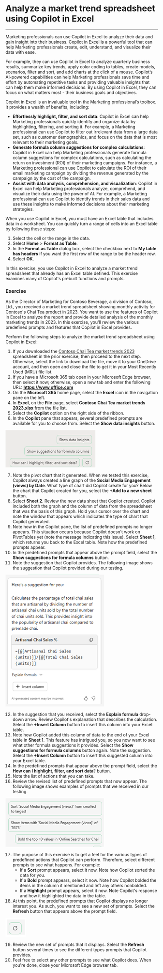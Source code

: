 # Analyze a market trend spreadsheet using Copilot in Excel
---
Marketing professionals can use Copilot in Excel to analyze their data and gain insight into their business. Copilot in Excel is a powerful tool that can help Marketing professionals create, edit, understand, and visualize their data with ease.

For example, they can use Copilot in Excel to analyze quarterly business results, summarize key trends, apply color coding to tables, create models, scenarios, filter and sort, and add charts at the click of a mouse. Copilot’s AI-powered capabilities can help Marketing professionals save time and effort by automating repetitive tasks and providing valuable insights that can help them make informed decisions. By using Copilot in Excel, they can focus on what matters most - their business goals and objectives.

Copilot in Excel is an invaluable tool in the Marketing professional’s toolbox. It provides a wealth of benefits, including:

 -  **Effortlessly highlight, filter, and sort data**: Copilot in Excel can help Marketing professionals quickly identify and organize data by highlighting, filtering, and sorting it. For example, a Marketing professional can use Copilot to filter out irrelevant data from a large data set, such as customer demographics, and focus on the data that is most relevant to their marketing goals.
 -  **Generate formula column suggestions for complex calculations**: Copilot in Excel can help Marketing professionals generate formula column suggestions for complex calculations, such as calculating the return on investment (ROI) of their marketing campaigns. For instance, a Marketing professional can use Copilot to calculate the ROI of their email marketing campaign by dividing the revenue generated by the campaign by the cost of the campaign.
 -  **Assist with data analysis, comprehension, and visualization**: Copilot in Excel can help Marketing professionals analyze, comprehend, and visualize their data using the power of AI. For example, a Marketing professional can use Copilot to identify trends in their sales data and use these insights to make informed decisions about their marketing strategies.

When you use Copilot in Excel, you must have an Excel table that includes data in a worksheet. You can quickly turn a range of cells into an Excel table by following these steps:

1.  Select the cell or the range in the data.
2.  Select **Home** &gt; **Format as Table**.
3.  In the **Format as Table** dialog box, select the checkbox next to **My table has headers** if you want the first row of the range to be the header row.
4.  Select **OK**.

In this exercise, you use Copilot in Excel to analyze a market trend spreadsheet that already has an Excel table defined. This exercise examines many of Copilot's prebuilt functions and prompts.<br>

### Exercise

As the Director of Marketing for Contoso Beverage, a division of Contoso, Ltd., you received a market trend spreadsheet showing monthly activity for Contoso's Chai Tea product in 2023. You want to use the features of Copilot in Excel to analyze the report and provide detailed analysis of the monthly marketing trends in 2023. In this exercise, you'll review the various predefined prompts and features that Copilot in Excel provides.

Perform the following steps to analyze the market trend spreadsheet using Copilot in Excel:

1.  If you downloaded the [Contoso Chai Tea market trends 2023](https://edxinteractivepage.blob.core.windows.net/ms-4004/Contoso%20Chai%20Tea%20market%20trends%202023.xlsx) spreadsheet in the prior exercise, then proceed to the next step. Otherwise, select the link to download the file, move it to your OneDrive account, and then open and close the file to get it in your Most Recently Used (MRU) file list.
2.  If you have a Microsoft 365 tab open in your Microsoft Edge browser, then select it now; otherwise, open a new tab and enter the following URL: **https://www.office.com**
3.  On the **Microsoft 365** home page, select the **Excel** icon in the navigation pane on the left.
4.  In **Excel**, on the **File** page, select **Contoso Chai Tea market trends 2023.xlsx** from the file list.
5.  Select the **Copilot** option on the right side of the ribbon.
6.  In the **Copilot** pane that appears, several predefined prompts are available for you to choose from. Select the **Show data insights** button.
    
  ![Screenshot showing the predefined prompts in the Copilot pane.](../media/copilot-excel-prompts-fb96f587.png)
    
7.  Note the pivot chart that it generated. When we tested this exercise, Copilot always created a line graph of the **Social Media Engagement (views) by Date**. What type of chart did Copilot create for you? Below the chart that Copilot created for you, select the **+Add to a new sheet** button.
8.  Select **Sheet 2**. Review the new data sheet that Copilot created. Copilot included both the graph and the column of data from the spreadsheet that was the basis of this graph. Hold your cursor over the chart and note the window that appears which indicates the type of chart that Copilot generated.
9.  Note how in the Copilot pane, the list of predefined prompts no longer appears. This situation occurs because Copilot doesn't work on PivotTables yet (note the message indicating this issue). Select **Sheet 1**, which returns you back to the Excel table. Note how the predefined prompts appear.
10. In the predefined prompts that appear above the prompt field, select the **Show suggestions for formula columns** button.
11. Note the suggestion that Copilot provides. The following image shows the suggestion that Copilot provided during our testing.
    
   ![Screenshot showing a Copilot suggestion involving the Artisanal Chai sales.](../media/copilot-excel-suggestion-artisanal-63acef26.png)
    
12. In the suggestion that you received, select the **Explain formula** drop-down arrow. Review Copilot's explanation that describes the calculation. Select the **+Insert Column** button to insert this column into your Excel table.
13. Note how Copilot added this column of data to the end of your Excel table in **Sheet 1**. This feature has intrigued you, so you now want to see what other formula suggestions it provides. Select the **Show suggestions for formula columns** button again. Note the suggestion. Select the **+Insert Column** button to insert this suggested column into your Excel table.
14. In the predefined prompts that appear above the prompt field, select the **How can I highlight, filter, and sort data**? button.
15. Note the list of actions that you can take.
16. Review the revised list of predefined prompts that now appear. The following image shows examples of prompts that we received in our testing.
    
   ![Screenshot showing various predefined data prompts, such as sorting, bolding, and showing specific items.](../media/copilot-excel-data-prompts-a5b3d933.png)
    
17. The purpose of this exercise is to get a feel for the various types of predefined actions that Copilot can perform. Therefore, select different prompts to see what happens. For example:
     -  If a **Sort** prompt appears, select it now. Note how Copilot sorted the data for you.
     -  If a **Bold** prompt appears, select it now. Note how Copilot bolded the items in the column it mentioned and left any others nonbolded.
     -  If a **Highlight** prompt appears, select it now. Note Copilot's response and how it highlighted the data in the table.
18. At this point, the predefined prompts that Copilot displays no longer interest you. As such, you want to see a new set of prompts. Select the **Refresh** button that appears above the prompt field.
    
   ![Screenshot showing the Refresh prompt button.](../media/copilot-excel-refresh-prompt-icon-3e82c059.png)
    
    
19. Review the new set of prompts that it displays. Select the **Refresh** button several times to see the different types prompts that Copilot provides.
20. Feel free to select any other prompts to see what Copilot does. When you're done, close your Microsoft Edge browser tab.
